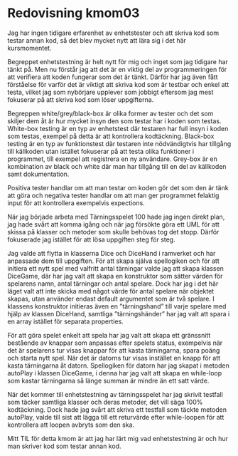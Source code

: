 ---
---
Redovisning kmom03
=========================

Jag har ingen tidigare erfarenhet av enhetstester och att skriva kod som testar annan kod, så det blev mycket nytt att lära sig i det här kursmomentet.

Begreppet enhetstestning är helt nytt för mig och inget som jag tidigare har tänkt på. Men nu förstår jag att det är en viktig del av programmeringen för att verifiera att koden fungerar som det är tänkt. Därför har jag även fått förståelse för varför det är viktigt att skriva kod som är testbar och enkel att testa, vilket jag som nybörjare upplever som jobbigt eftersom jag mest fokuserar på att skriva kod som löser uppgifterna.

Begreppen white/grey/black-box är olika former av tester och det som skiljer dem åt är hur mycket insyn den som testar har i koden som testas. White-box testing är en typ av enhetstest där testaren har full insyn i koden som testas, exempel på detta är att kontrollera kodtäckning.
Black-box testing är en typ av funktionstest där testaren inte nödvändigtvis har tillgång till källkoden utan istället fokuserar på att testa olika funktioner i programmet, till exempel att registrera en ny användare. Grey-box är en kombination av black och white där man har tillgång till en del av källkoden samt dokumentation.

Positiva tester handlar om att man testar om koden gör det som den är tänk att göra och negativa tester handlar om att man ger programmet felaktig input för att kontrollera exempelvis expections.

När jag började arbeta med Tärningsspelet 100 hade jag ingen direkt plan, jag hade svårt att komma igång och när jag försökte göra ett UML för att skissa på klasser och metoder som skulle behövas tog det stopp. Därför fokuserade jag istället för att lösa uppgiften steg för steg.

Jag valde att flytta in klasserna Dice och DiceHand i ramverket och har anpassade dem till uppgiften. För att skapa själva spellogiken och för att initiera ett nytt spel med valfritt antal tärningar valde jag att skapa klassen DiceGame, där har jag valt att skapa en konstruktor som sätter värden för spelarens namn, antal tärningar och antal spelare. Dock har jag i det här läget valt att inte skicka med något värde för antal spelare när objektet skapas, utan använder endast default argumentet som är två spelare. I klassens konstruktor initieras även en ”tärningshand” till varje spelare med hjälp av klassen DiceHand, samtliga ”tärningshänder” har jag valt att spara i en array istället för separata properties.

För att göra spelet enkelt att spela har jag valt att skapa ett gränssnitt bestående av knappar som anpassas efter spelets status, exempelvis när det är spelarens tur visas knappar för att kasta tärningarna, spara  poäng och starta nytt spel. När det är datorns tur visas instället en knapp för att kasta tärningarna åt datorn. Spellogiken för datorn har jag skapat i metoden autoPlay i klassen DiceGame, i denna har jag valt att skapa en while-loop som kastar tärningarna så länge summan är mindre än ett satt värde.

När det kommer till enhetstestning av tärningsspelet har jag skrivit testfall som täcker samtliga klasser och deras metoder, det vill säga 100% kodtäckning. Dock hade jag svårt att skriva ett testfall som täckte metoden autoPlay, valde till sist att lägga till ett returvärde efter while-loopen för att kontrollera att loopen avbryts som den ska.

Mitt TIL för detta kmom är att jag har lärt mig vad enhetstestning är och hur man skriver kod som testar annan kod.
